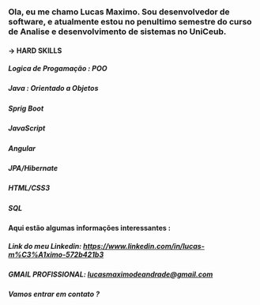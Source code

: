 ### Ola, eu me chamo Lucas Maximo. Sou desenvolvedor de software, e atualmente estou no penultimo semestre do curso de Analise e desenvolvimento de sistemas no UniCeub.

#### -> HARD SKILLS
  #####  Logica de Progamação : POO
  #####  Java : Orientado a Objetos 
  #####  Sprig Boot
  #####  JavaScript 
  #####  Angular 
  #####  JPA/Hibernate
  #####  HTML/CSS3
  #####  SQL


#### Aqui estão algumas informações interessantes :

##### Link do meu Linkedin: https://www.linkedin.com/in/lucas-m%C3%A1ximo-572b421b3
##### GMAIL PROFISSIONAL: lucasmaximodeandrade@gmail.com

##### Vamos entrar em contato ? 
